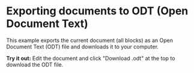 # Exporting documents to ODT (Open Document Text)

This example exports the current document (all blocks) as an Open Document Text (ODT) file and downloads it to your computer.

**Try it out:** Edit the document and click "Download .odt" at the top to download the ODT file.
